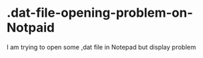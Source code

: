 # .dat-file-opening-problem-on-Notpaid
I am trying to open some ,dat file in Notepad but display problem
